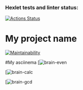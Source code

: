 ### Hexlet tests and linter status:
[![Actions Status](https://github.com/tomilovam/frontend-project-44/actions/workflows/hexlet-check.yml/badge.svg)](https://github.com/tomilovam/frontend-project-44/actions)

# My project name
[![Maintainability](https://api.codeclimate.com/v1/badges/e91b31714758355b5a0e/maintainability)](https://codeclimate.com/github/tomilovam/frontend-project-tomilovam/maintainability)

#My asciinema
[![brain-even](https://asciinema.org/a/3AXLpQNytSAjpYVzfAN6jLHv9)

[![brain-calc](https://asciinema.org/a/HFuuOJfEDL0sJoWV882VxD8k0)

[![brain-gcd](https://asciinema.org/a/G5Rc3Zyju0ULgAICRfAcmSm1I)

